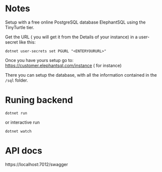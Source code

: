 # Notes

Setup with a free online PostgreSQL database ElephantSQL using the TinyTurtle tier.

Get the URL ( you will get it from the Details of your instance) in a user-secret like this:

`dotnet user-secrets set PGURL "<ENTERYOURURL>"`

Once you have yours setup go to:
https://customer.elephantsql.com/instance
( for instance)

There you can setup the database, with all the information contained in the `/sql` folder.

# Runing backend

`dotnet run`

or interactive run

`dotnet watch`

# API docs

https://localhost:7012/swagger